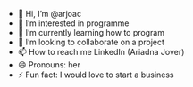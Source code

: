 - 👋 Hi, I’m @arjoac
- 👀 I’m interested in programme
- 🌱 I’m currently learning how to program
- 💞️ I’m looking to collaborate on a project
- 📫 How to reach me LinkedIn (Ariadna Jover)
- 😄 Pronouns: her
- ⚡ Fun fact: I would love to start a business

<!---
arjoac/arjoac is a ✨ special ✨ repository because its `README.md` (this file) appears on your GitHub profile.
You can click the Preview link to take a look at your changes.
--->
